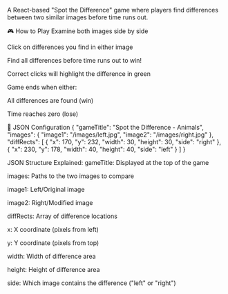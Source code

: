 A React-based "Spot the Difference" game where players find differences between two similar images before time runs out.


🎮 How to Play
Examine both images side by side

Click on differences you find in either image

Find all differences before time runs out to win!

Correct clicks will highlight the difference in green

Game ends when either:

All differences are found (win)

Time reaches zero (lose)

📁 JSON Configuration
{
  "gameTitle": "Spot the Difference - Animals",
  "images": {
    "image1": "/images/left.jpg",
    "image2": "/images/right.jpg"
  },
  "diffRects": [
    { "x": 170, "y": 232, "width": 30, "height": 30, "side": "right" },
    { "x": 230, "y": 178, "width": 40, "height": 40, "side": "left" }
  ]
}

JSON Structure Explained:
gameTitle: Displayed at the top of the game

images: Paths to the two images to compare

image1: Left/Original image

image2: Right/Modified image

diffRects: Array of difference locations

x: X coordinate (pixels from left)

y: Y coordinate (pixels from top)

width: Width of difference area

height: Height of difference area

side: Which image contains the difference ("left" or "right")